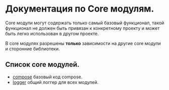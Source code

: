 # Документация по Core модулям.

Core модули могут содержать только самый базовый функционал, такой функционал не должен быть привязан к конкретному
проекту и может быть легко использован в другом проекте.

В core модулях разрешены **только** зависимости на другие core модули и сторонние библиотеки.

## Список core модулей.

* [compose](compose/README.md) базовый код compose.
* [logger](logger/README.md) общий логгер для всех модулей.